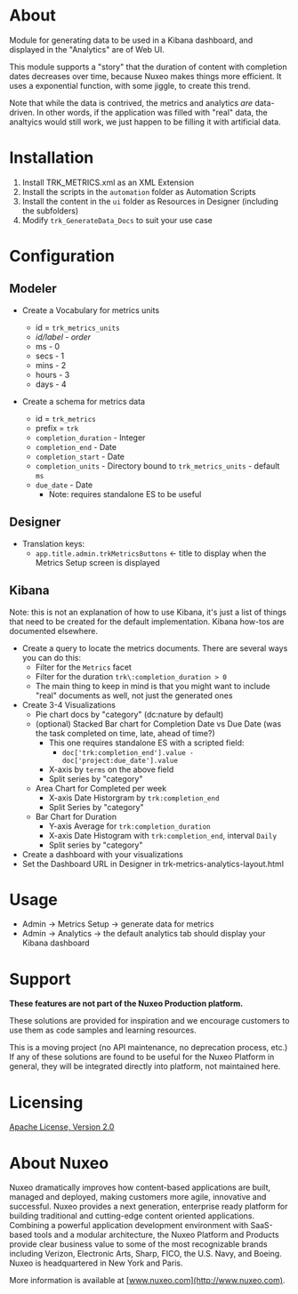 # About

Module for generating data to be used in a Kibana dashboard, and displayed in the "Analytics" are of Web UI.

This module supports a "story" that the duration of content with completion dates decreases over time, because Nuxeo makes things more efficient. It uses a exponential function, with some jiggle, to create this trend.

Note that while the data is contrived, the metrics and analytics *are* data-driven.  In other words, if the application was filled with "real" data, the analtyics would still work, we just happen to be filling it with artificial data.

# Installation

1. Install TRK_METRICS.xml as an XML Extension
2. Install the scripts in the `automation` folder as Automation Scripts
3. Install the content in the `ui` folder as Resources in Designer (including the subfolders)
4. Modify `trk_GenerateData_Docs` to suit your use case

# Configuration

## Modeler

* Create a Vocabulary for metrics units
  * id = `trk_metrics_units`
  * *id/label - order*
  * ms - 0
  * secs - 1
  * mins - 2
  * hours - 3
  * days - 4

* Create a schema for metrics data
  * id = `trk_metrics`
  * prefix = `trk`
  * `completion_duration` - Integer
  * `completion_end` - Date
  * `completion_start` - Date
  * `completion_units` - Directory bound to `trk_metrics_units` - default `ms`
  * `due_date` - Date
    * Note: requires standalone ES to be useful

## Designer

* Translation keys:
  * `app.title.admin.trkMetricsButtons` <- title to display when the Metrics Setup screen is displayed

## Kibana

Note: this is not an explanation of how to use Kibana, it's just a list of things that need to be created for the default implementation. Kibana how-tos are documented elsewhere.

* Create a query to locate the metrics documents. There are several ways you can do this:
  * Filter for the `Metrics` facet
  * Filter for the duration `trk\:completion_duration > 0`
  * The main thing to keep in mind is that you might want to include "real" documents as well, not just the generated ones
* Create 3-4 Visualizations
  * Pie chart docs by "category" (dc:nature by default)
  * (optional) Stacked Bar chart for Completion Date vs Due Date (was the task completed on time, late, ahead of time?)
    * This one requires standalone ES with a scripted field:
      * `doc['trk:completion_end'].value - doc['project:due_date'].value`
    * X-axis by `terms` on the above field
    * Split series by "category"
  * Area Chart for Completed per week
    * X-axis Date Historgram by `trk:completion_end`
    * Split Series by "category"
  * Bar Chart for Duration
    * Y-axis Average for `trk:completion_duration`
    * X-axis Date Histogram with `trk:completion_end`, interval `Daily`
    * Split series by "category"
* Create a dashboard with your visualizations
* Set the Dashboard URL in Designer in trk-metrics-analytics-layout.html

# Usage

* Admin -> Metrics Setup -> generate data for metrics
* Admin -> Analytics -> the default analytics tab should display your Kibana dashboard

# Support

**These features are not part of the Nuxeo Production platform.**

These solutions are provided for inspiration and we encourage customers to use them as code samples and learning resources.

This is a moving project (no API maintenance, no deprecation process, etc.) If any of these solutions are found to be useful for the Nuxeo Platform in general, they will be integrated directly into platform, not maintained here.

# Licensing

[Apache License, Version 2.0](http://www.apache.org/licenses/LICENSE-2.0)

# About Nuxeo

Nuxeo dramatically improves how content-based applications are built, managed and deployed, making customers more agile, innovative and successful. Nuxeo provides a next generation, enterprise ready platform for building traditional and cutting-edge content oriented applications. Combining a powerful application development environment with SaaS-based tools and a modular architecture, the Nuxeo Platform and Products provide clear business value to some of the most recognizable brands including Verizon, Electronic Arts, Sharp, FICO, the U.S. Navy, and Boeing. Nuxeo is headquartered in New York and Paris.

More information is available at [www.nuxeo.com](http://www.nuxeo.com).

